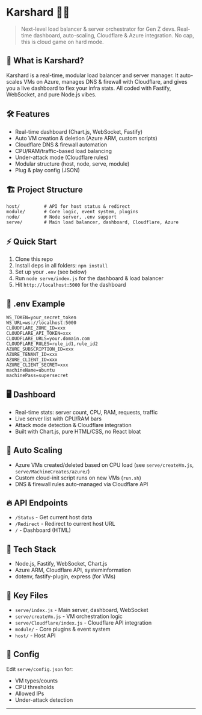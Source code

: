 # Karshard 🧠🔥

> Next-level load balancer & server orchestrator for Gen Z devs. Real-time dashboard, auto-scaling, Cloudflare & Azure integration. No cap, this is cloud game on hard mode. 

## 🚀 What is Karshard?

Karshard is a real-time, modular load balancer and server manager. It auto-scales VMs on Azure, manages DNS & firewall with Cloudflare, and gives you a live dashboard to flex your infra stats. All coded with Fastify, WebSocket, and pure Node.js vibes.

## 🛠️ Features

- Real-time dashboard (Chart.js, WebSocket, Fastify)
- Auto VM creation & deletion (Azure ARM, custom scripts)
- Cloudflare DNS & firewall automation
- CPU/RAM/traffic-based load balancing
- Under-attack mode (Cloudflare rules)
- Modular structure (host, node, serve, module)
- Plug & play config (JSON)

## 🏗️ Project Structure

```
host/         # API for host status & redirect
module/       # Core logic, event system, plugins
node/         # Node server, .env support
serve/        # Main load balancer, dashboard, Cloudflare, Azure
```

## ⚡ Quick Start

1. Clone this repo
2. Install deps in all folders: `npm install`
3. Set up your `.env` (see below)
4. Run `node serve/index.js` for the dashboard & load balancer
5. Hit `http://localhost:5000` for the dashboard

## 🧩 .env Example

```
WS_TOKEN=your_secret_token
WS_URL=ws://localhost:5000
CLOUDFLARE_ZONE_ID=xxx
CLOUDFLARE_API_TOKEN=xxx
CLOUDFLARE_URLS=your.domain.com
CLOUDFLARE_RULES=rule_id1,rule_id2
AZURE_SUBSCRIPTION_ID=xxx
AZURE_TENANT_ID=xxx
AZURE_CLIENT_ID=xxx
AZURE_CLIENT_SECRET=xxx
machineName=ubuntu
machinePass=supersecret
```

## 🖥️ Dashboard

- Real-time stats: server count, CPU, RAM, requests, traffic
- Live server list with CPU/RAM bars
- Attack mode detection & Cloudflare integration
- Built with Chart.js, pure HTML/CSS, no React bloat

## 🤖 Auto Scaling

- Azure VMs created/deleted based on CPU load (see `serve/createVm.js`, `serve/MachineCreates/azure/`)
- Custom cloud-init script runs on new VMs (`run.sh`)
- DNS & firewall rules auto-managed via Cloudflare API

## 🔥 API Endpoints

- `/Status` - Get current host data
- `/Redirect` - Redirect to current host URL
- `/` - Dashboard (HTML)

## 🧠 Tech Stack

- Node.js, Fastify, WebSocket, Chart.js
- Azure ARM, Cloudflare API, systeminformation
- dotenv, fastify-plugin, express (for VMs)

## 📁 Key Files

- `serve/index.js` - Main server, dashboard, WebSocket
- `serve/createVm.js` - VM orchestration logic
- `serve/Cloudflare/index.js` - Cloudflare API integration
- `module/` - Core plugins & event system
- `host/` - Host API

## 📝 Config

Edit `serve/config.json` for:
- VM types/counts
- CPU thresholds
- Allowed IPs
- Under-attack detection
---